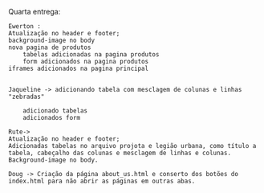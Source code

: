 Quarta entrega:

    Ewerton : 
	Atualização no header e footer; 
	background-image no body
	nova pagina de produtos 
        tabelas adicionadas na pagina produtos
        form adicionados na pagina produtos
    iframes adicionados na pagina principal 


    Jaqueline -> adicionando tabela com mesclagem de colunas e linhas "zebradas"			

		adicionado tabelas
		adicionados form
		
    Rute->
	Atualização no header e footer;
	Adicionadas tabelas no arquivo projota e legião urbana, como título a tabela, cabeçalho das colunas e mesclagem de linhas e colunas.
	Background-image no body.
	
    Doug -> Criação da página about_us.html e conserto dos botões do index.html para não abrir as páginas em outras abas.
